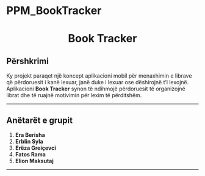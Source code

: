 # PPM_BookTracker


<h1 align="center">Book Tracker</h1>

## Përshkrimi

Ky projekt paraqet një koncept aplikacioni mobil për menaxhimin e librave që përdoruesit i kanë lexuar, janë duke i lexuar ose dëshirojnë t’i lexojnë.  
Aplikacioni **Book Tracker** synon të ndihmojë përdoruesit të organizojnë librat dhe të ruajnë motivimin për lexim të përditshëm.

---

## Anëtarët e grupit
1. **Era Berisha**  
2. **Erblin Syla**  
3. **Erëza Greiçevci**  
4. **Fatos Rama**  
5. **Elion Maksutaj**

---
